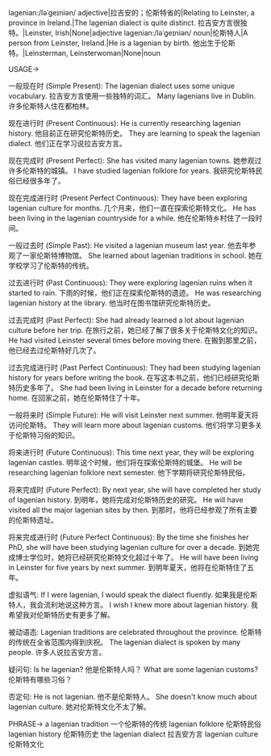 lagenian:/ləˈɡeɪniən/
adjective|拉吉安的；伦斯特省的|Relating to Leinster, a province in Ireland.|The lagenian dialect is quite distinct. 拉吉安方言很独特。|Leinster, Irish|None|adjective
lagenian:/ləˈɡeɪniən/
noun|伦斯特人|A person from Leinster, Ireland.|He is a lagenian by birth. 他出生于伦斯特。|Leinsterman, Leinsterwoman|None|noun


USAGE->

一般现在时 (Simple Present):
The lagenian dialect uses some unique vocabulary.  拉吉安方言使用一些独特的词汇。
Many lagenians live in Dublin. 许多伦斯特人住在都柏林。

现在进行时 (Present Continuous):
He is currently researching lagenian history. 他目前正在研究伦斯特历史。
They are learning to speak the lagenian dialect. 他们正在学习说拉吉安方言。


现在完成时 (Present Perfect):
She has visited many lagenian towns. 她参观过许多伦斯特的城镇。
I have studied lagenian folklore for years. 我研究伦斯特民俗已经很多年了。


现在完成进行时 (Present Perfect Continuous):
They have been exploring lagenian culture for months. 几个月来，他们一直在探索伦斯特文化。
He has been living in the lagenian countryside for a while. 他在伦斯特乡村住了一段时间。


一般过去时 (Simple Past):
He visited a lagenian museum last year.  他去年参观了一家伦斯特博物馆。
She learned about lagenian traditions in school. 她在学校学习了伦斯特的传统。


过去进行时 (Past Continuous):
They were exploring lagenian ruins when it started to rain.  下雨的时候，他们正在探索伦斯特的遗迹。
He was researching lagenian history at the library. 他当时在图书馆研究伦斯特历史。


过去完成时 (Past Perfect):
She had already learned a lot about lagenian culture before her trip. 在旅行之前，她已经了解了很多关于伦斯特文化的知识。
He had visited Leinster several times before moving there. 在搬到那里之前，他已经去过伦斯特好几次了。


过去完成进行时 (Past Perfect Continuous):
They had been studying lagenian history for years before writing the book. 在写这本书之前，他们已经研究伦斯特历史多年了。
She had been living in Leinster for a decade before returning home. 在回家之前，她在伦斯特住了十年。


一般将来时 (Simple Future):
He will visit Leinster next summer. 他明年夏天将访问伦斯特。
They will learn more about lagenian customs. 他们将学习更多关于伦斯特习俗的知识。


将来进行时 (Future Continuous):
This time next year, they will be exploring lagenian castles. 明年这个时候，他们将在探索伦斯特的城堡。
He will be researching lagenian folklore next semester. 他下学期将研究伦斯特民俗。


将来完成时 (Future Perfect):
By next year, she will have completed her study of lagenian history. 到明年，她将完成对伦斯特历史的研究。
He will have visited all the major lagenian sites by then. 到那时，他将已经参观了所有主要的伦斯特遗址。


将来完成进行时 (Future Perfect Continuous):
By the time she finishes her PhD, she will have been studying lagenian culture for over a decade. 到她完成博士学位时，她将已经研究伦斯特文化超过十年了。
He will have been living in Leinster for five years by next summer. 到明年夏天，他将在伦斯特住了五年。


虚拟语气:
If I were lagenian, I would speak the dialect fluently. 如果我是伦斯特人，我会流利地说这种方言。
I wish I knew more about lagenian history. 我希望我对伦斯特历史有更多了解。


被动语态:
Lagenian traditions are celebrated throughout the province.  伦斯特的传统在全省范围内得到庆祝。
The lagenian dialect is spoken by many people. 许多人说拉吉安方言。



疑问句:
Is he lagenian? 他是伦斯特人吗？
What are some lagenian customs?  伦斯特有哪些习俗？


否定句:
He is not lagenian. 他不是伦斯特人。
She doesn't know much about lagenian culture. 她对伦斯特文化不太了解。



PHRASE->
a lagenian tradition 一个伦斯特的传统
lagenian folklore 伦斯特民俗
lagenian history 伦斯特历史
the lagenian dialect 拉吉安方言
lagenian culture 伦斯特文化
